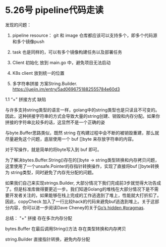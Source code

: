 # 5.26号 pipeline代码走读



发现的问题：

1. pipeline resource： git 和 image 仓库都应该可以支持多个，即多个代码源和多个镜像push
2. task 也是同样的，可以有多个镜像构建任务以及部署任务
3. Client 初始化 放到 main.go 中，避免项目无法启动
4. K8s     client 放到统一的位置



1. 多字符串拼接 方案String.Builder. https://juejin.im/entry/5ad0696751882555784e60d3

 

1.1 “+” 拼接方式 缺陷

与许多支持string类型的语言一样，golang中的string类型也是只读且不可变的。因此，这种拼接字符串的方式会导致大量的string创建、销毁和内存分配。如果你拼接的字符串比较多的话，这显然不是一个正确的姿



与byte.Buffer思路类似，既然 string 在构建过程中会不断的被销毁重建，那么就尽量避免这个问题，底层使用一个 buf []byte 来存放字符串的内容。

对于写操作，就是简单的将byte写入到 buf 即可。

为了解决bytes.Buffer.String()存在的[]byte -> string类型转换和内存拷贝问题，这里使用了一个unsafe.Pointer的存指针转换操作，实现了直接将buf []byte转换为 string类型，同时避免了内存充分配的问题。

如果我们自己来实现strings.Builder, 大部分情况下我们完成前3步就觉得大功告成了。但是标准库做得要更近一步。我们知道Golang的堆栈在大部分情况下是不需要开发者关注的，如果能够在栈上完成的工作逃逸到了堆上，性能就大打折扣了。因此，copyCheck 加入了一行比较hack的代码来避免buf逃逸到堆上。关于这部分内容，你可以进一步阅读Dave Cheney的关于[Go’s hidden #pragmas](https://dave.cheney.net/2018/01/08/gos-hidden-pragmas).

 

总结： "+" 拼接 存在多次内存分配

  bytes.Buffer  在最后调用String()方法 存在类型转换和内存拷贝

  string.Builder 直接指针转换，避免内存分配